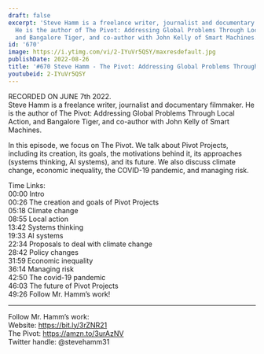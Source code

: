```yaml
---
draft: false
excerpt: 'Steve Hamm is a freelance writer, journalist and documentary filmmaker.
  He is the author of The Pivot: Addressing Global Problems Through Local Action,
  and Bangalore Tiger, and co-author with John Kelly of Smart Machines.'
id: '670'
image: https://i.ytimg.com/vi/2-IYuVr5QSY/maxresdefault.jpg
publishDate: 2022-08-26
title: '#670 Steve Hamm - The Pivot: Addressing Global Problems Through Local Action'
youtubeid: 2-IYuVr5QSY
---
```

<div class="timelinks">

RECORDED ON JUNE 7th 2022.  
Steve Hamm is a freelance writer, journalist and documentary filmmaker. He is the author of The Pivot: Addressing Global Problems Through Local Action, and Bangalore Tiger, and co-author with John Kelly of Smart Machines.

In this episode, we focus on The Pivot. We talk about Pivot Projects, including its creation, its goals, the motivations behind it, its approaches (systems thinking, AI systems), and its future. We also discuss climate change, economic inequality, the COVID-19 pandemic, and managing risk.

Time Links:  
<time>00:00</time> Intro  
<time>00:26</time> The creation and goals of Pivot Projects  
<time>05:18</time> Climate change  
<time>08:55</time> Local action  
<time>13:42</time> Systems thinking  
<time>19:33</time> AI systems  
<time>22:34</time> Proposals to deal with climate change  
<time>28:42</time> Policy changes  
<time>31:59</time> Economic inequality  
<time>36:14</time> Managing risk  
<time>42:50</time> The covid-19 pandemic  
<time>46:03</time> The future of Pivot Projects  
<time>49:26</time> Follow Mr. Hamm’s work!

---

Follow Mr. Hamm’s work:  
Website: https://bit.ly/3rZNR21  
The Pivot: https://amzn.to/3urAzNV  
Twitter handle: @stevehamm31
</div>

